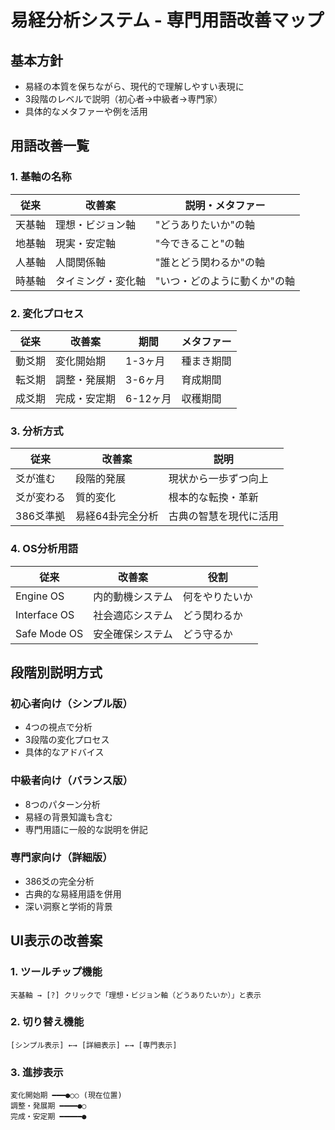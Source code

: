 # 易経分析システム - 専門用語改善マップ

## 基本方針
- 易経の本質を保ちながら、現代的で理解しやすい表現に
- 3段階のレベルで説明（初心者→中級者→専門家）
- 具体的なメタファーや例を活用

## 用語改善一覧

### 1. 基軸の名称
| 従来 | 改善案 | 説明・メタファー |
|------|--------|------------------|
| 天基軸 | 理想・ビジョン軸 | "どうありたいか"の軸 |
| 地基軸 | 現実・安定軸 | "今できること"の軸 |
| 人基軸 | 人間関係軸 | "誰とどう関わるか"の軸 |
| 時基軸 | タイミング・変化軸 | "いつ・どのように動くか"の軸 |

### 2. 変化プロセス
| 従来 | 改善案 | 期間 | メタファー |
|------|--------|------|------------|
| 動爻期 | 変化開始期 | 1-3ヶ月 | 種まき期間 |
| 転爻期 | 調整・発展期 | 3-6ヶ月 | 育成期間 |
| 成爻期 | 完成・安定期 | 6-12ヶ月 | 収穫期間 |

### 3. 分析方式
| 従来 | 改善案 | 説明 |
|------|--------|------|
| 爻が進む | 段階的発展 | 現状から一歩ずつ向上 |
| 爻が変わる | 質的変化 | 根本的な転換・革新 |
| 386爻準拠 | 易経64卦完全分析 | 古典の智慧を現代に活用 |

### 4. OS分析用語
| 従来 | 改善案 | 役割 |
|------|--------|------|
| Engine OS | 内的動機システム | 何をやりたいか |
| Interface OS | 社会適応システム | どう関わるか |
| Safe Mode OS | 安全確保システム | どう守るか |

## 段階別説明方式

### 初心者向け（シンプル版）
- 4つの視点で分析
- 3段階の変化プロセス
- 具体的なアドバイス

### 中級者向け（バランス版）
- 8つのパターン分析
- 易経の背景知識も含む
- 専門用語に一般的な説明を併記

### 専門家向け（詳細版）
- 386爻の完全分析
- 古典的な易経用語を併用
- 深い洞察と学術的背景

## UI表示の改善案

### 1. ツールチップ機能
```
天基軸 → [?] クリックで「理想・ビジョン軸（どうありたいか）」と表示
```

### 2. 切り替え機能
```
[シンプル表示] ←→ [詳細表示] ←→ [専門表示]
```

### 3. 進捗表示
```
変化開始期 ━━━●○○ (現在位置)
調整・発展期 ━━━━●○ 
完成・安定期 ━━━━━●
```